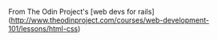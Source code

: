 From The Odin Project's [web devs for rails]
(http://www.theodinproject.com/courses/web-development-101/lessons/html-css)

